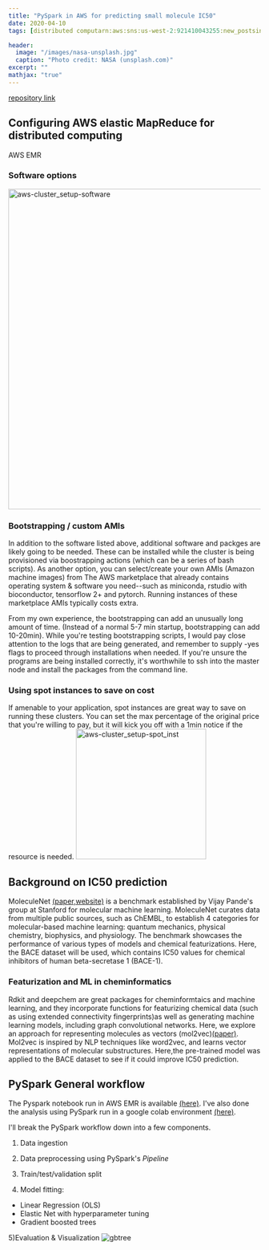 ```yaml
---
title: "PySpark in AWS for predicting small molecule IC50"
date: 2020-04-10
tags: [distributed computarn:aws:sns:us-west-2:921410043255:new_postsing, AWS, pyspark, moleculenet, deepchem, rdkit,cloud computing,machine learning, EMR, molecule2vec]

header:
  image: "/images/nasa-unsplash.jpg"
  caption: "Photo credit: NASA (unsplash.com)"
excerpt: ""
mathjax: "true"
---
```


 [repository link](https://github.com/jtwang1027/pyspark_aws)



## Configuring AWS elastic MapReduce for distributed computing
AWS EMR
### Software options

<img width="639" alt="aws-cluster_setup-software" src="https://user-images.githubusercontent.com/46359281/78968102-dfd12280-7ad1-11ea-97b5-6f3d4e8bb542.png">

### Bootstrapping / custom AMIs
In addition to the software listed above, additional software and packges are likely going to be needed. These can be installed while the cluster is being provisioned via boostrapping actions (which can be a series of bash scripts). As another option, you can select/create your own AMIs (Amazon machine images) from The AWS marketplace that already contains operating system & software you need--such as miniconda, rstudio with bioconductor, tensorflow 2+ and pytorch. Running instances of these marketplace AMIs typically costs extra.

From  my own experience, the bootstrapping can add an unusually long amount of time. (Instead of a normal 5-7 min startup, bootstrapping can add 10-20min). While you're testing bootstrapping scripts, I would pay close attention to the logs that are being generated, and remember to supply -yes flags to proceed through installations when needed. If you're unsure the programs are being installed correctly, it's worthwhile to ssh into the master node and install the packages from the command line.

### Using spot instances to save on cost
If amenable to your application, spot instances are great way to save on running these clusters. You can set the max percentage of the original price that you're willing to pay, but it will kick you off with a 1min notice if the resource is needed.
<img width="260" alt="aws-cluster_setup-spot_inst" src="https://user-images.githubusercontent.com/46359281/78968180-f5dee300-7ad1-11ea-8da4-b2c732dd3c26.png">

## Background on IC50 prediction

MoleculeNet [(paper,](https://arxiv.org/abs/1703.00564)[website)](http://moleculenet.ai/) is a benchmark established by Vijay Pande's group at Stanford for molecular machine learning. MoleculeNet curates data from multiple public sources, such as ChEMBL, to establish 4 categories for molecular-based machine learning: quantum mechanics, physical chemistry, biophysics, and physiology. The benchmark showcases the performance of various types of models and chemical featurizations. Here, the BACE dataset will be used, which contains IC50 values for chemical inhibitors of human beta-secretase 1 (BACE-1).

### Featurization and ML in cheminformatics
Rdkit and deepchem are great packages for cheminformtaics and machine learning, and they incorporate functions for featurizing chemical data (such as using extended connectivity fingerprints)as well as generating machine learning models, including graph convolutional networks. Here, we explore an approach for representing molecules as vectors (mol2vec)[(paper)](https://pubs.acs.org/doi/abs/10.1021/acs.jcim.7b00616). Mol2vec is inspired by NLP techniques like word2vec, and learns vector representations of molecular substructures. Here,the pre-trained model was applied to the BACE dataset to see if it could improve IC50 prediction.

## PySpark General workflow

The Pyspark notebook run in AWS EMR is available [(here)](https://github.com/jtwang1027/pyspark_aws/blob/master/aws-pyspark.ipynb). I've also done the analysis using PySpark run in a google colab environment [(here)](https://github.com/jtwang1027/pyspark_aws/blob/master/colab_pyspark_bace.ipynb).

I'll break the PySpark workflow down into a few components.

1) Data ingestion

2) Data preprocessing using PySpark's *Pipeline*

3) Train/test/validation split

4) Model fitting:
- Linear Regression (OLS)
- Elastic Net with hyperparameter tuning
- Gradient boosted trees

5)Evaluation & Visualization
 ![gbtree](https://user-images.githubusercontent.com/46359281/78973310-a1d9fb80-7add-11ea-8261-9f8b34b41b41.png)

